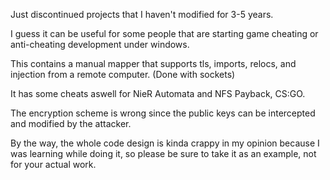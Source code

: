 Just discontinued projects that I haven't modified for 3-5 years.


I guess it can be useful for some people that are starting game cheating or anti-cheating development under windows.

This contains a manual mapper that supports tls, imports, relocs, and injection from a remote computer. (Done with sockets)

It has some cheats aswell for NieR Automata and NFS Payback, CS:GO.

The encryption scheme is wrong since the public keys can be intercepted and modified by the attacker.


By the way, the whole code design is kinda crappy in my opinion because I was learning while doing it, so please be sure to take it as an example, not for your actual work.

